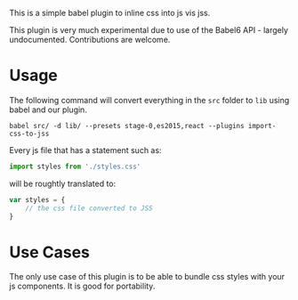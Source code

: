 This is a simple babel plugin to inline css into js vis jss.

This plugin is very much experimental due to use of the Babel6 API - largely undocumented. Contributions are welcome.

# Usage

The following command will convert everything in the `src` folder to `lib` using babel and our plugin.

    babel src/ -d lib/ --presets stage-0,es2015,react --plugins import-css-to-jss

Every js file that has a statement such as:

```javascript
import styles from './styles.css'
```

will be roughtly translated to:

```javascript
var styles = {
    // the css file converted to JSS
}
```

# Use Cases

The only use case of this plugin is to be able to bundle css styles with your js components. It is good for portability.
